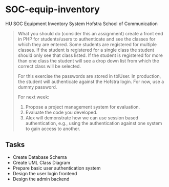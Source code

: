 SOC-equip-inventory
===================

HU SOC Equipment Inventory System
Hofstra School of Communication

> What you should do (consider this an assignment) create a front end in PHP for students/users to authenticate and see the classes for which they are entered.  Some students are registered for multiple classes.  If the student is registered for a single class the student should only see that class listed.  If the student is registered for more than one class the student will see a drop down list from which the correct class will be selected.
> 
> For this exercise the passwords are stored in tblUser.  In production, the student will authenticate against the Hofstra login.  For now, use a dummy password.
> 
> For next week:
>  1. Propose a project management system for evaluation.
>  2. Evaluate the code you developed.
>  3. Alex will demonstrate how we can use session based authentication, e.g., using the authentication against one system to gain access to another.

Tasks
-----
 - Create Database Schema
 - Create UML Class Diagram
 - Prepare basic user authentication system
 - Design the user login frontend
 - Design the admin backend

